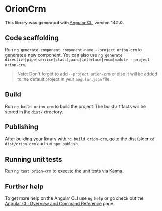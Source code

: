 # OrionCrm

This library was generated with [Angular CLI](https://github.com/angular/angular-cli) version 14.2.0.

## Code scaffolding

Run `ng generate component component-name --project orion-crm` to generate a new component. You can also use `ng generate directive|pipe|service|class|guard|interface|enum|module --project orion-crm`.
> Note: Don't forget to add `--project orion-crm` or else it will be added to the default project in your `angular.json` file. 

## Build

Run `ng build orion-crm` to build the project. The build artifacts will be stored in the `dist/` directory.

## Publishing

After building your library with `ng build orion-crm`, go to the dist folder `cd dist/orion-crm` and run `npm publish`.

## Running unit tests

Run `ng test orion-crm` to execute the unit tests via [Karma](https://karma-runner.github.io).

## Further help

To get more help on the Angular CLI use `ng help` or go check out the [Angular CLI Overview and Command Reference](https://angular.io/cli) page.
